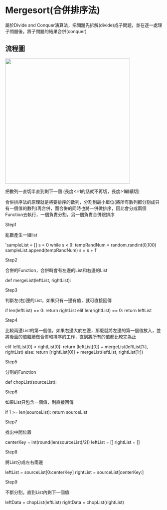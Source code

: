 
# Mergesort(合併排序法)

屬於Divide and Conquer演算法，把問題先拆解(divide)成子問題，並在逐一處理子問題後，將子問題的結果合併(conquer)

## 流程圖

<img src='https://github.com/JoyC14/notes/blob/master/img/MergeSort.jpg' height=400 weight=400>

把數列一直切半直到剩下一個
(長度<=1的話就不再切，長度>1繼續切)

合併排序法的原理就是將要排序的數列，分割到最小單位(將所有數列都分割成只有一個值的數列)再合併，而合併的同時也將一併做排序，因此會分成兩個Function去執行，一個負責分割，另一個負責合併跟排序

Step1 

亂數產生一組list

'sampleList = []
s = 0
while s < 9:
     tempRandNum = random.randint(0,100)
     sampleList.append(tempRandNum)
     s = s + 1'

Step2

合併的Function，合併時會有左邊的List和右邊的List

def mergeList(leftList, rightList):

 Step3
 
 判斷左(右)邊的List，如果只有一邊有值，就可直接回傳
 
 if len(leftList) == 0: 
         return rightList 
     elif len(rightList) == 0: 
         return leftList 
         
Step4

 比較兩邊List的第一個值，如果右邊大於左邊，那麼就將左邊的第一個值放入，並將後面的值繼續做合併和排序的工作，直到將所有的值都比較完為止
 
 elif leftList[0] < rightList[0]:
         return [leftList[0]] + mergeList(leftList[1:], rightList)
     else: 
         return [rightList[0]] + mergeList(leftList, rightList[1:])
         
Step5

分割的Function

def chopList(sourceList):

Step6

如果List只包含一個值，則直接回傳

  if 1 >= len(sourceList):
         return sourceList
         
Step7

找出中間位置

centerKey = int(round(len(sourceList)/2))
     leftList = []
     rightList = []
     
Step8

將List分成左右兩邊

  leftList = sourceList[0:centerKey]
     rightList = sourceList[centerKey:]
     
Step9

不斷分割，直到List內剩下一個值

  leftData = chopList(leftList)
  rightData = chopList(rightList)
     



